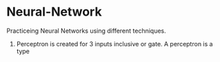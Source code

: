 # Neural-Network
Practiceing Neural Networks using different techniques.
1. Perceptron is created for 3 inputs inclusive or gate.
A perceptron is a type
